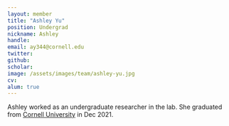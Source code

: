 ```yaml
---
layout: member
title: "Ashley Yu"
position: Undergrad
nickname: Ashley
handle: 
email: ay344@cornell.edu
twitter: 
github: 
scholar: 
image: /assets/images/team/ashley-yu.jpg
cv: 
alum: true
---
```

Ashley worked as an undergraduate researcher in the lab. She graduated from [Cornell University] in Dec 2021.

[Cornell University]: https://www.cornell.edu/
